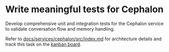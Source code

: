 # Write meaningful tests for Cephalon

Develop comprehensive unit and integration tests for the Cephalon service to validate conversation flow and memory handling.

Refer to [docs/services/cephalon/src/index.md](docs/services/cephalon/src/index.md) for architecture details and track this task on the [kanban board](docs/agile/boards/kanban.md#incoming).

